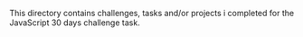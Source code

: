 This directory contains challenges, tasks and/or projects i completed for the JavaScript 30 days challenge task.